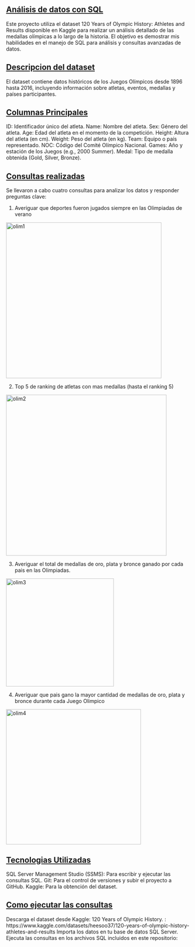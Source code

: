 <h2><u>Análisis de datos con SQL</u></h2>

Este proyecto utiliza el dataset 120 Years of Olympic History: Athletes and Results disponible en Kaggle para realizar un análisis detallado de las medallas olímpicas a lo largo de la historia. El objetivo es demostrar mis habilidades en el manejo de SQL para análisis y consultas avanzadas de datos.

<h2><u>Descripcion del dataset</u></h2>

El dataset contiene datos históricos de los Juegos Olímpicos desde 1896 hasta 2016, incluyendo información sobre atletas, eventos, medallas y países participantes.

<h2><u>Columnas Principales</u></h2>

ID: Identificador único del atleta.
Name: Nombre del atleta.
Sex: Género del atleta.
Age: Edad del atleta en el momento de la competición.
Height: Altura del atleta (en cm).
Weight: Peso del atleta (en kg).
Team: Equipo o país representado.
NOC: Código del Comité Olímpico Nacional.
Games: Año y estación de los Juegos (e.g., 2000 Summer).
Medal: Tipo de medalla obtenida (Gold, Silver, Bronze).

<h2><u>Consultas realizadas</u></h2>

Se llevaron a cabo cuatro consultas para analizar los datos y responder preguntas clave:

1. Averiguar que deportes fueron jugados siempre en las Olimpiadas de verano
<img width="424" alt="olim1" src="https://github.com/user-attachments/assets/154e75e7-38af-43e1-89f0-a9a685d2349b">

2. Top 5 de ranking de atletas con mas medallas (hasta el ranking 5)
<img width="438" alt="olim2" src="https://github.com/user-attachments/assets/3b5a8e07-070f-4c4c-a07a-3db99c35f778">

3. Averiguar el total de medallas de oro, plata y bronce ganado por cada pais en las Olimpiadas.
<img width="294" alt="olim3" src="https://github.com/user-attachments/assets/bae7cb23-ea05-46c3-aca9-146931d7a612">

4. Averiguar que pais gano la mayor cantidad de medallas de oro, plata y bronce durante cada Juego Olimpico

<img width="368" alt="olim4" src="https://github.com/user-attachments/assets/04dbb111-c021-46ba-82d2-15d8e7598eb8">

<h2><u>Tecnologias Utilizadas</u></h2>
SQL Server Management Studio (SSMS): Para escribir y ejecutar las consultas SQL.
Git: Para el control de versiones y subir el proyecto a GitHub.
Kaggle: Para la obtención del dataset.
<h2><u>Como ejecutar las consultas</u></h2>
Descarga el dataset desde Kaggle: 120 Years of Olympic History. : https://www.kaggle.com/datasets/heesoo37/120-years-of-olympic-history-athletes-and-results
Importa los datos en tu base de datos SQL Server.
Ejecuta las consultas en los archivos SQL incluidos en este repositorio:
